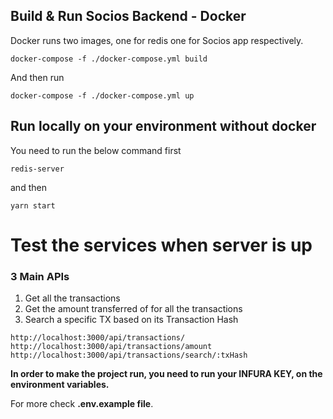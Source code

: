 ## Build & Run Socios Backend - Docker

Docker runs two images, one for redis one for Socios app respectively.
```
docker-compose -f ./docker-compose.yml build
```

And then run
```
docker-compose -f ./docker-compose.yml up
```


## Run locally on your environment without docker

You need to run the below command first
```
redis-server
```
and then 
```
yarn start
```

# Test the services when server is up

### 3 Main APIs
1) Get all the transactions 
2) Get the amount transferred of for all the transactions
3) Search a specific TX based on its Transaction Hash

```
http://localhost:3000/api/transactions/
http://localhost:3000/api/transactions/amount
http://localhost:3000/api/transactions/search/:txHash
```

**In order to make the project run, you need to run your INFURA KEY, on the environment variables.**

For more check **.env.example file**.